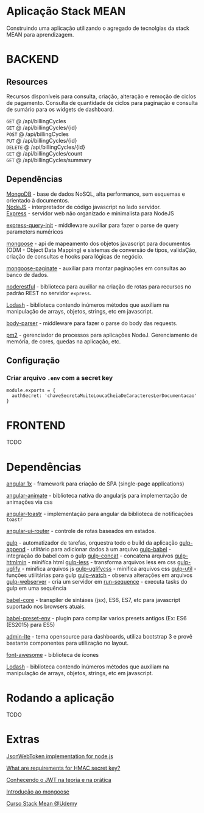 # Aplicação Stack MEAN

Construindo uma aplicação utilizando o agregado de tecnolgias da stack MEAN para aprendizagem.

# BACKEND

## Resources

Recursos disponíveis para consulta, criação, alteração e remoção de ciclos de pagamento. Consulta de quantidade de ciclos para paginação e consulta de sumário para os widgets de dashboard.

`GET`      @ /api/billingCycles <br />
`GET`      @ /api/billingCycles/{id} <br />
`POST`     @ /api/billingCycles <br />
`PUT`      @ /api/billingCycles/{id} <br />
`DELETE`   @ /api/billingCycles/{id} <br />
`GET`      @ /api/billingCycles/count <br />
`GET`      @ /api/billingCycles/summary <br />

## Dependências

[MongoDB](https://docs.mongodb.com/) - base de dados NoSQL, alta performance, sem esquemas e orientado à documentos. <br />
[NodeJS](https://nodejs.org/en/docs/) - interpretador de código javascript no lado servidor.<br />
[Express](http://expressjs.com/en/4x/api.html) - servidor web não organizado e minimalista para NodeJS

[express-query-init](https://www.npmjs.com/package/express-query-int) - middleware auxiliar para fazer o parse de query parameters numéricos

[mongoose](http://mongoosejs.com/docs/guide.html) - api de mapeamento dos objetos javascript para documentos (ODM - Object Data Mapping) e sistemas de conversão de tipos, validaÇão, criação de consultas e hooks para lógicas de negócio.

[mongoose-paginate](https://github.com/edwardhotchkiss/mongoose-paginate) - auxiliar para montar paginações em consultas ao banco de dados.

[noderestful](https://github.com/baugarten/node-restful) - biblioteca para auxiliar na criação de rotas para recursos no padrão REST no servidor `express`.

[Lodash](https://lodash.com/docs/) - biblioteca contendo inúmeros métodos que auxiliam na manipulação de arrays, objetos, strings, etc em javascript.

[body-parser](https://github.com/expressjs/body-parser) - middleware para fazer o parse do body das requests.

[pm2](http://pm2.keymetrics.io/) - gerenciador de processos para aplicações NodeJ. Gerenciamento de memória, de cores, quedas na aplicação, etc.


## Configuração
### Criar arquivo `.env` com a secret key

```
module.exports = {
  authSecret: 'chaveSecretaMuitoLoucaCheiaDeCaracteresLerDocumentacao'
}
```

# FRONTEND
TODO

# Dependências

[angular 1x](https://docs.angularjs.org/api) - framework para criação de SPA (single-page applications)

[angular-animate](https://docs.angularjs.org/guide/animations) - biblioteca nativa do angularjs para implementação de animações via css

[angular-toastr](https://github.com/Foxandxss/angular-toastr) - implementação para angular da biblioteca de notificações `toastr`

[angular-ui-router](https://ui-router.github.io/ng1/) - controle de rotas baseados em estados.

[gulp](https://github.com/gulpjs/gulp/blob/master/docs/API.md) - automatizador de tarefas, orquestra todo o build da aplicação
[gulp-append](https://www.npmjs.com/package/gulp-append) - utlitário para adicionar dados à um arquivo
[gulp-babel](https://github.com/babel/gulp-babel) - integração do babel com o gulp
[gulp-concat](https://www.npmjs.com/package/gulp-concat) - concatena arquivos
[gulp-htmlmin](https://github.com/jonschlinkert/gulp-htmlmin) - minifíca html
[gulp-less](https://www.npmjs.com/package/gulp-less) - transforma arquivos less em css
[gulp-uglify](https://www.npmjs.com/package/gulp-uglify) - minifica arquivos js
[gulp-uglifycss](https://www.npmjs.com/package/gulp-uglifycss) - minifica arquivos css
[gulp-util](https://github.com/gulpjs/gulp-util) - funções utilitárias para gulp
[gulp-watch](https://www.npmjs.com/package/gulp-watch) - observa alterações em arquivos
[gulp-webserver](https://github.com/schickling/gulp-webserver) - cria um servidor em 
[run-sequence](https://www.npmjs.com/package/run-sequence) - executa tasks do gulp em uma sequência

[babel-core](https://babeljs.io/docs/core-packages/) - transpiler de sintáxes (jsx), ES6, ES7, etc para javascript suportado nos browsers atuais.

[babel-preset-env](https://github.com/babel/babel-preset-env/) - plugin para compilar varios presets antigos (Ex: ES6 (ES2015) para ES5)

[admin-lte](https://adminlte.io/docs/2.4/layout) - tema opensource para dashboards, utiliza bootstrap 3 e provê bastante componentes para utilização no layout.

[font-awesome](http://fontawesome.io/icons/) - biblioteca de ícones

[Lodash](https://lodash.com/docs/) - biblioteca contendo inúmeros métodos que auxiliam na manipulação de arrays, objetos, strings, etc em javascript.

# Rodando a aplicação
TODO

# Extras

[JsonWebToken implementation for node.js](https://github.com/auth0/node-jsonwebtoken)

[What are requirements for HMAC secret key?](https://security.stackexchange.com/questions/95972/what-are-requirements-for-hmac-secret-key)

[Conhecendo o JWT na teoria e na prática](https://imasters.com.br/desenvolvimento/json-web-token-conhecendo-o-jwt-na-teoria-e-na-pratica/?trace=1519021197&source=single)

[Introdução ao mongoose](http://nodebr.com/nodejs-e-mongodb-introducao-ao-mongoose/)

[Curso Stack Mean @Udemy](https://www.udemy.com/mean-primeira-aplicacao-do-zero)
